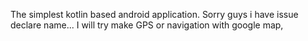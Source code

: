 The simplest kotlin based android application. Sorry guys i have issue declare name...
I will try make GPS or navigation with google map, 
